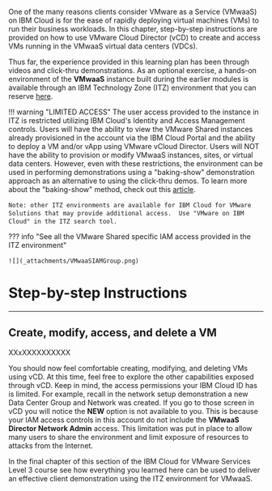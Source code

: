 One of the many reasons clients consider VMware as a Service (VMwaaS) on IBM Cloud is for the ease of rapidly deploying virtual machines (VMs) to run their business workloads. In this chapter, step-by-step instructions are provided on how to use VMware Cloud Director (vCD) to create and access VMs running in the VMwaaS virtual data centers (VDCs). 

Thus far, the experience provided in this learning plan has been through videos and click-thru demonstrations. As an optional exercise, a hands-on environment of the **VMwaaS** instance built during the earlier modules is available through an IBM Technology Zone (ITZ) environment that you can reserve <a href="https://techzone.ibm.com/collection/ibm-cloud-for-vmware-level-3/journey-complete-learning-activity-for-ibm-cloud-for-vmware-level-3-sales-enablement" target="_blank">here</a>.

!!! warning "LIMITED ACCESS"
    The user access provided to the instance in ITZ is restricted utilizing IBM Cloud's Identity and Access Management controls. Users will have the ability to view the VMware Shared instances already provisioned in the account via the IBM Cloud Portal and the ability to deploy a VM and/or vApp using VMware vCloud Director. Users will NOT have the ability to provision or modify VMwaaS instances, sites, or virtual data centers. However, even with these restrictions, the environment can be used in performing demonstrations using a "baking-show" demonstration approach as an alternative to using the click-thru demos. To learn more about the "baking-show" method, check out this <a href="https://cruxcollaborative.com/insights/your-software-demo-should-be-more-like-a-cooking-show" target="_blank">article</a>.

    Note: other ITZ environments are available for IBM Cloud for VMware Solutions that may provide additional access.  Use "VMware on IBM Cloud" in the ITZ search tool.

??? info "See all the VMware Shared specific IAM access provided in the ITZ environment"

    ![](_attachments/VMwaaSIAMGroup.png)

#
# Step-by-step Instructions
----------------------

##
## Create, modify, access, and delete a VM

XXxXXXXXXXXXX

You should now feel comfortable creating, modifying, and deleting VMs using vCD. At this time, feel free to explore the other capabilities exposed through vCD. Keep in mind, the access permissions your IBM Cloud ID has is limited. For example, recall in the network setup demonstration a new Data Center Group and Network was created. If you go to those screen in vCD you will notice the **NEW** option is not available to you.  This is because your IAM access controls in this account do not include the **VMwaaS Director Network Admin** access. This limitation was put in place to allow many users to share the environment and limit exposure of resources to attacks from the Internet.

In the final chapter of this section of the IBM Cloud for VMware Services Level 3 course see how everything you learned here can be used to deliver an effective client demonstration using the ITZ environment for VMwaaS.